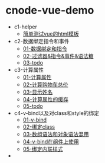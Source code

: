 # cnode-vue-demo
- c1-helper
  - [简单测试vue的html模板](./c1-helper/01-简单的测试vue知识点模板.html)
- c2-数据绑定指令和事件
  - [01-数据绑定和指令](./c2-数据绑定指令和事件/01-数据绑定和指令.html)
  - [02-过滤器&指令&事件&语法糖](./c2-数据绑定指令和事件/02-过滤器&指令&事件&语法糖.html)
  - [03-todo](./c2-数据绑定指令和事件/03-todo.html)
- c3-计算属性
  - [01-计算属性](./c3-计算属性/01-计算属性.html)
  - [02-计算购物车总价](./c3-计算属性/02-计算购物车总价.html)
  - [03-显示姓名](./c3-计算属性/03-显示姓名.html)
  - [04-计算属性的缓存](./c3-计算属性/04-计算属性的缓存.html)
  - [05-todo](./c3-计算属性/05-todo.html)
- c4-v-bind以及对class和style的绑定
  - [01-v-bind](./c4-v-bind以及对class和style的绑定/01-v-bind.html)
  - [02-绑定class](./c4-v-bind以及对class和style的绑定/02-绑定class.html)
  - [03-数组语法和对象语法混用](./c4-v-bind以及对class和style的绑定/03-数组语法和对象语法混用.html)
  - [04-v-bind在组件上使用](./c4-v-bind以及对class和style的绑定/04-v-bind在组件上使用.html)
  - [05-绑定内联样式](./c4-v-bind以及对class和style的绑定/05-绑定内联样式.html)
- 

